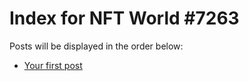 # Index for NFT World #7263
Posts will be displayed in the order below:

- [Your first post](./001-first.md)

